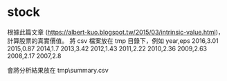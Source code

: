 # stock
根據此篇文章 (https://albert-kuo.blogspot.tw/2015/03/intrinsic-value.html)，計算股票的真實價值。
將 csv 檔案放在 tmp 目錄下，例如
year,eps
2016,3.01
2015,0.87
2014,1.7
2013,3.42
2012,1.43
2011,2.22
2010,2.36
2009,2.63
2008,2.17
2007,2.8

會將分析結果放在 tmp\summary.csv